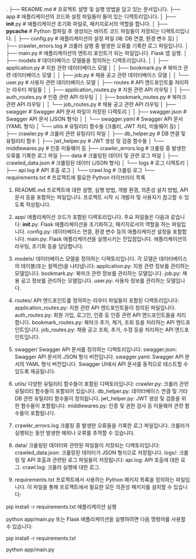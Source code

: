 .
├── README.md                  # 프로젝트 설명 및 실행 방법을 담고 있는 문서입니다.
├── app                         # 애플리케이션의 코드와 설정 파일들이 들어 있는 디렉토리입니다.
│   ├── __init__.py            # 애플리케이션 초기화 파일로, 패키지로서의 역할을 합니다.
│   ├── __pycache__            # Python 컴파일 후 생성되는 바이트 코드 파일들이 저장되는 디렉토리입니다.
│   ├── config.py              # 애플리케이션의 설정 파일 (예: DB 연결, 환경 변수 등)
│   ├── crawler_errors.log     # 크롤러 실행 중 발생한 오류를 기록한 로그 파일입니다.
│   ├── main.py                # 애플리케이션의 엔트리 포인트가 되는 파일입니다. Flask 앱 실행.
│   ├── models                 # 데이터베이스 모델들을 정의하는 디렉토리입니다.
│   │   ├── application.py     # 지원 관련 데이터베이스 모델
│   │   ├── bookmark.py        # 북마크 관련 데이터베이스 모델
│   │   ├── job.py             # 채용 공고 관련 데이터베이스 모델
│   │   └── user.py            # 사용자 관련 데이터베이스 모델
│   ├── routes                 # API 엔드포인트를 처리하는 라우터 파일들
│   │   ├── application_routes.py # 지원 관련 API 라우팅
│   │   ├── auth_routes.py     # 인증 관련 API 라우팅
│   │   ├── bookmark_routes.py   # 북마크 관련 API 라우팅
│   │   └── job_routes.py      # 채용 공고 관련 API 라우팅
│   ├── swagger                # Swagger API 문서 파일이 저장된 디렉토리
│   │   ├── swagger.json       # Swagger API 문서 (JSON 형식)
│   │   └── swagger.yaml       # Swagger API 문서 (YAML 형식)
│   └── utils                  # 유틸리티 함수들 (크롤러, JWT 처리, 미들웨어 등)
│       ├── crawler.py         # 크롤러 관련 유틸리티 파일
│       ├── db_helper.py       # DB 연결 및 유틸리티 함수
│       ├── jwt_helper.py      # JWT 생성 및 검증 함수들
│       └── middlewares.py     # 인증 미들웨어 등
├── crawler_errors.log         # 크롤링 중 발생한 오류를 기록한 로그 파일
├── data                       # 크롤링된 데이터 및 관련 로그 파일
│   ├── crawled_data.json      # 크롤링된 데이터 (JSON 형식)
│   └── logs                   # 로그 디렉토리
│       ├── api.log            # API 호출 로그
│       └── crawl.log          # 크롤링 로그
└── requirements.txt           # 프로젝트에 필요한 Python 라이브러리 목록


1. README.md
프로젝트에 대한 설명, 실행 방법, 개발 환경, 의존성 설치 방법, API 문서 등을 포함하는 파일입니다. 프로젝트 시작 시 개발자 및 사용자가 참고할 수 있도록 작성됩니다.

2. app/
애플리케이션 코드가 포함된 디렉토리입니다. 주요 파일들은 다음과 같습니다:
__init__.py: Flask 애플리케이션을 초기화하고, 패키지로서의 역할을 하는 파일입니다.
config.py: 데이터베이스 연결, 환경 변수 등의 애플리케이션 설정을 포함합니다.
main.py: Flask 애플리케이션을 실행시키는 진입점입니다. 애플리케이션의 라우팅, 초기화 등을 담당합니다.

3. models/
데이터베이스 모델을 정의하는 디렉토리입니다. 각 모델은 데이터베이스의 테이블(또는 컬렉션)을 나타냅니다:
application.py: 지원 관련 정보를 관리하는 모델입니다.
bookmark.py: 북마크 관련 정보를 관리하는 모델입니다.
job.py: 채용 공고 정보를 관리하는 모델입니다.
user.py: 사용자 정보를 관리하는 모델입니다.

4. routes/
API 엔드포인트를 정의하는 라우터 파일들이 포함된 디렉토리입니다:
application_routes.py: 지원 관련 API 엔드포인트들이 정의된 파일입니다.
auth_routes.py: 회원 가입, 로그인, 인증 등 인증 관련 API 엔드포인트들을 처리합니다.
bookmark_routes.py: 북마크 추가, 제거, 조회 등을 처리하는 API 엔드포인트입니다.
job_routes.py: 채용 공고 조회, 추가, 수정 등을 처리하는 API 엔드포인트입니다.

5. swagger/
Swagger API 문서를 정의하는 디렉토리입니다:
swagger.json: Swagger API 문서의 JSON 형식 버전입니다.
swagger.yaml: Swagger API 문서의 YAML 형식 버전입니다. Swagger UI에서 API 문서를 동적으로 테스트할 수 있도록 제공됩니다.

6. utils/
다양한 유틸리티 함수들이 포함된 디렉토리입니다:
crawler.py: 크롤러 관련 유틸리티 함수들이 포함되어 있습니다.
db_helper.py: 데이터베이스 연결 및 기타 DB 관련 유틸리티 함수들이 정의됩니다.
jwt_helper.py: JWT 생성 및 검증을 위한 함수들이 포함됩니다.
middlewares.py: 인증 및 권한 검사 등 미들웨어 관련 함수들이 포함됩니다.

7. crawler_errors.log
크롤링 중 발생한 오류들을 기록한 로그 파일입니다. 크롤러가 실행되는 동안 발생한 예외나 오류를 추적할 수 있습니다.

8. data/
크롤링된 데이터와 관련된 파일들이 저장되는 디렉토리입니다:
crawled_data.json: 크롤링된 데이터가 JSON 형식으로 저장됩니다.
logs/: 크롤링 및 API 호출과 관련된 로그 파일들이 저장됩니다:
api.log: API 호출에 대한 로그.
crawl.log: 크롤러 실행에 대한 로그.

9. requirements.txt
프로젝트에서 사용하는 Python 패키지 목록을 정의하는 파일입니다. 이 파일을 통해 프로젝트에서 필요한 모든 의존성 패키지를 설치할 수 있습니다:



pip install -r requirements.txt
애플리케이션 실행


python app/main.py
또는 Flask 애플리케이션을 실행하려면 다음 명령어를 사용할 수 있습니다:


pip install -r requirements.txt

python app/main.py
